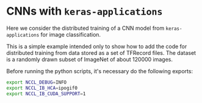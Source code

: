 # CNNs with `keras-applications`
Here we consider the distributed training of a CNN model from `keras-applications` for image classification.

This is a simple example intended only to show how to add the code for distributed training from data stored as a set of TFRecord files. The dataset is a randomly drawn subset of ImageNet of about 120000 images.

Before running the python scripts, it's necessary do the following exports:
```bash
export NCCL_DEBUG=INFO
export NCCL_IB_HCA=ipogif0
export NCCL_IB_CUDA_SUPPORT=1
```
